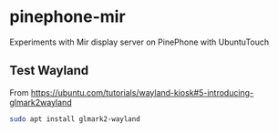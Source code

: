 # pinephone-mir
Experiments with Mir display server on PinePhone with UbuntuTouch

## Test Wayland

From https://ubuntu.com/tutorials/wayland-kiosk#5-introducing-glmark2wayland

```bash
sudo apt install glmark2-wayland

```